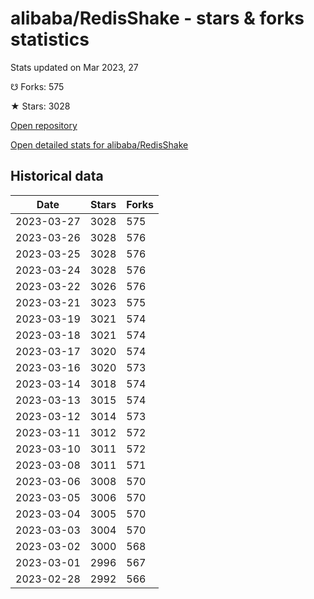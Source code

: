 # alibaba/RedisShake - stars & forks statistics

Stats updated on Mar 2023, 27

☋ Forks: 575

★ Stars: 3028

[Open repository](https://github.com/alibaba/RedisShake)

[Open detailed stats for alibaba/RedisShake](https://reviewgithub.com/rep/alibaba/RedisShake)

## Historical data
| Date | Stars | Forks |
|------|-------|-------|
| 2023-03-27 | 3028 | 575 | 
| 2023-03-26 | 3028 | 576 | 
| 2023-03-25 | 3028 | 576 | 
| 2023-03-24 | 3028 | 576 | 
| 2023-03-22 | 3026 | 576 | 
| 2023-03-21 | 3023 | 575 | 
| 2023-03-19 | 3021 | 574 | 
| 2023-03-18 | 3021 | 574 | 
| 2023-03-17 | 3020 | 574 | 
| 2023-03-16 | 3020 | 573 | 
| 2023-03-14 | 3018 | 574 | 
| 2023-03-13 | 3015 | 574 | 
| 2023-03-12 | 3014 | 573 | 
| 2023-03-11 | 3012 | 572 | 
| 2023-03-10 | 3011 | 572 | 
| 2023-03-08 | 3011 | 571 | 
| 2023-03-06 | 3008 | 570 | 
| 2023-03-05 | 3006 | 570 | 
| 2023-03-04 | 3005 | 570 | 
| 2023-03-03 | 3004 | 570 | 
| 2023-03-02 | 3000 | 568 | 
| 2023-03-01 | 2996 | 567 | 
| 2023-02-28 | 2992 | 566 | 

